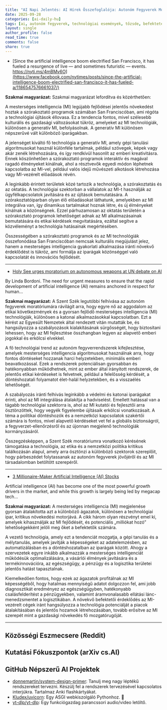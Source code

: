 ```yaml
---
title: "AI Napi Jelentés: AI Hírek Összefoglalója: Autonóm Fegyverek Moratóriuma, AI-vezérelt Események és Milliós Jövedelmet Hozo Részvények (2025-09-28)"
date: 2025-09-28
categories: [ai-daily-hu]
tags: [ai, autonóm fegyverek, technológiai események, tőzsde, befektetés, Szentszék, San Francisco]
layout: single
author_profile: false
read_time: true
comments: false
share: true
---
```

- [Since the artificial intelligence boom electrified San Francisco, it has fueled a resurgence of live — and sometimes futuristic — events. https://nyti.ms/4mBMv6O](https://www.facebook.com/nytimes/posts/since-the-artificial-intelligence-boom-electrified-san-francisco-it-has-fueled-a/1186547576661037/)



**Szakmai magyarázat:**
Szakmai magyarázat lefordítva és közérthetően:

A mesterséges intelligencia (MI) legújabb fejlődései jelentős növekedést hoztak a szórakoztató programok számában San Franciscóban, ami régóta a technológiai újítások éllovasa. Ez a tendencia fontos, mivel szélesebb kulturális és gazdasági változásokat tükröz, amelyeket az MI technológiák, különösen a generatív MI, befolyásolnak. A generatív MI különösen népszerűvé vált különböző iparágakban.

A jelenséget kiváltó fő technológia a generatív MI, amely gépi tanulási algoritmusokat használ különféle tartalmak, például szövegek, képek vagy akár zenék létrehozására, és így rendkívül hasonlít az emberi kreativitásra. Ennek köszönhetően a szórakoztató programok interaktív és magával ragadó élményeket kínálnak, ahol a résztvevők egyedi módon léphetnek kapcsolatba az MI-vel, például valós idejű művészeti alkotások létrehozása vagy MI-vezérelt előadások révén.

A leginkább érintett területek közé tartozik a technológia, a szórakoztatás és az oktatás. A technológiai szektorban a vállalatok az MI-t használják az ügyfélkapcsolatok javítására és az újítások bemutatására. A szórakoztatóiparban olyan élő előadásokat láthatunk, amelyekben az MI integrálva van, így dinamikus tartalmakat hoznak létre, és új élményeket kínálnak a közönségnek. Ezzel párhuzamosan az oktatás területén a szórakoztató programok lehetőséget adnak az MI alkalmazásainak bemutatására és etikai kérdések megvitatására, ezáltal segítve a közvéleményt a technológia hatásainak megértésében.

Összességében a szórakoztató programok és az MI technológiák összefonódása San Franciscóban nemcsak kulturális megújulást jelez, hanem a mesterséges intelligencia gyakorlati alkalmazása iránti növekvő érdeklődést is tükröz, ami formálja az iparágak közönséggel való kapcsolatát és innovációs fejlődését.

---
- [Holy See urges moratorium on autonomous weapons at UN debate on AI](https://www.vaticannews.va/en/vatican-city/news/2025-09/holy-see-un-security-council-gallagher-ai-autonomous-arms-risks.html)

By Linda Bordoni. The need for urgent measures to ensure that the rapid development of artificial intelligence (AI) remains anchored in respect for human...

**Szakmai magyarázat:**
A Szent Szék legutóbbi felhívása az autonóm fegyverek moratóriumára rávilágít arra, hogy egyre nő az aggodalom az etikai következmények és a gyorsan fejlődő mesterséges intelligencia (MI) technológiák, különösen a katonai alkalmazásokkal kapcsolatban. Ezt a kérést az Egyesült Nemzetek által rendezett vitán mutatták be, és hangsúlyozza a szabályozások kialakításának sürgősségét, hogy biztosítani lehessen, hogy az MI fejlesztése összhangban legyen az alapvető emberi jogokkal és erkölcsi elvekkel.

A fő technológiai trend az autonóm fegyverrendszerek kifejlesztése, amelyek mesterséges intelligencia algoritmusokat használnak arra, hogy fontos döntéseket hozzanak harci helyzetekben, minimális emberi beavatkozással. Ezek a rendszerek potenciálisan gyorsabban és hatékonyabban működhetnek, mint az ember által irányított rendszerek, de jelentős etikai kérdéseket is felvetnek, például a felelősség kérdését, a döntéshozatali folyamatot élet-halál helyzetekben, és a visszaélés lehetőségét.

A szabályozás iránti felhívás leginkább a védelmi és katonai iparágakat érinti, ahol az MI integrálása átalakítja a hadviselést. Emellett hatással van a tágabb technológiai szektorra is, ahol az MI kutatói és fejlesztői arra ösztönzöttek, hogy vegyék figyelembe újításaik erkölcsi vonatkozásait. A téma a politikai döntéshozók és a nemzetközi kapcsolatok szakértői számára is fontos, mivel alapvető kérdéseket vet fel a globális biztonságról, a fegyverzet-ellenőrzésről és az újonnan megjelenő technológiák kormányzásáról.

Összegzésképpen, a Szent Szék moratóriumra vonatkozó kérésének támogatása a technológia, az etika és a nemzetközi politika kritikus találkozásán alapul, amely arra ösztönzi a különböző szektorok szereplőit, hogy párbeszédet folytassanak az autonóm fegyverek jövőjéről és az MI társadalomban betöltött szerepéről.

---
- [3 Millionaire-Maker Artificial Intelligence (AI) Stocks](https://www.aol.com/articles/3-millionaire-maker-artificial-intelligence-085000269.html)

Artificial intelligence (AI) has become one of the most powerful growth drivers in the market, and while this growth is largely being led by megacap tech...

**Szakmai magyarázat:**
A mesterséges intelligencia (MI) megjelenése gyorsan átalakította azt a különböző ágazatok, különösen a technológiai ipar, kritikus növekedési motorjává. A cikk három olyan részvényt emel ki, amelyek kihasználják az MI fejlődését, és potenciális „milliókat hozó” lehetőségekként jelöli meg őket a befektetők számára.

A vezető technológia, amely ezt a tendenciát mozgatja, a gépi tanulás és a mélytanulás, amelyek javítják a képességeket az adatelemzésben, az automatizálásban és a döntéshozatalban az iparágak között. Ahogy a szervezetek egyre inkább alkalmazzák a mesterséges intelligenciát működésük optimalizálására, a vásárlói élmények javítására és a termékinnovációra, az egészségügy, a pénzügy és a logisztika területei jelentős hatást tapasztalnak.

Kiemelkedően fontos, hogy ezek az ágazatok profitálnak az MI képességéből, hogy hatalmas mennyiségű adatot dolgozzon fel, ami jobb diagnosztikát eredményez az egészségügyben, hatékonyabb csalásfelderítést a pénzügyekben, valamint áramvonalasabb ellátási lánc-menedzsmentet a logisztikában. A növekvő befektetői érdeklődés az MI-vezérelt cégek iránt hangsúlyozza a technológia potenciálját a piacok átalakításában és jelentős hozamok létrehozásában, tovább erősítve az MI szerepét mint a gazdasági növekedés fő mozgatórugóját.

---
## Közösségi Eszmecsere (Reddit)

## Kutatási Fókuszpontok (arXiv cs.AI)

## GitHub Népszerű AI Projektek
- [donnemartin/system-design-primer](donnemartin/system-design-primer): Tanulj meg nagy léptékű rendszereket tervezni. Készülj fel a rendszerek tervezésével kapcsolatos interjúkra. Tartalmaz Anki flashkártyákat.
- [Kludex/uvicorn](Kludex/uvicorn): Egy ASGI webkiszolgáló Pythonhoz. 🦄
- [yt-dlp/yt-dlp](yt-dlp/yt-dlp): Egy funkciógazdag parancssori audio/video letöltő.